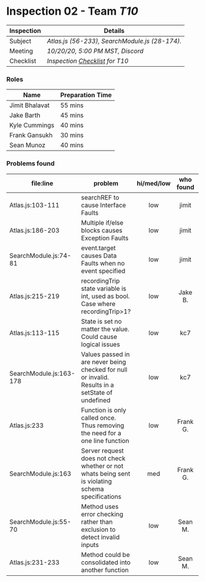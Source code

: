 # Inspection 02 - Team *T10* 
 
| Inspection | Details |
| ----- | ----- |
| Subject | *Atlas.js (56-233), SearchModule.js (28-174).* |
| Meeting | *10/20/20, 5:00 PM MST, Discord* |
| Checklist | *Inspection [Checklist](https://github.com/csucs314f20/t10/blob/master/reports/checklist.md) for T10* |

### Roles

| Name | Preparation Time |
| ---- | ---- |
| Jimit Bhalavat | 55 mins |
| Jake Barth | 45 mins |
| Kyle Cummings | 40 mins |
| Frank Gansukh | 30 mins |
| Sean Munoz | 40 mins |

### Problems found

| file:line | problem | hi/med/low | who found | github#  |
| --- | --- | :---: | :---: | --- |
| Atlas.js:103-111 | searchREF to cause Interface Faults | low | jimit | Issue #653 |
| Atlas.js:186-203 | Multiple if/else blocks causes Exception Faults | low | jimit | Issue #654 |
| SearchModule.js:74-81 | event.target causes Data Faults when no event specified | low | jimit | Issue #655 |
| Atlas.js:215-219 | recordingTrip state variable is int, used as bool. Case where recordingTrip>1? | low | Jake B. | Issue #647 |
| Atlas.js:113-115 | State is set no matter the value. Could cause logical issues | low | kc7 | Issue #642 |
| SearchModule.js:163-178 | Values passed in are never being checked for null or invalid. Results in a setState of undefined | low | kc7 | Issue #645 |
| Atlas.js:233 | Function is only called once. Thus removing the need for a one line function | low | Frank G. | Issue #641 |
| SearchModule.js:163 | Server request does not check whether or not whats being sent is violating schema specifications | med | Frank G. | Issue #643 |
| SearchModule.js:55-70 | Method uses error checking rather than exclusion to detect invalid inputs | low | Sean M. | Issue #644 |
| Atlas.js:231-233 | Method could be consolidated into another function | low | Sean M. | Issue #649 |
